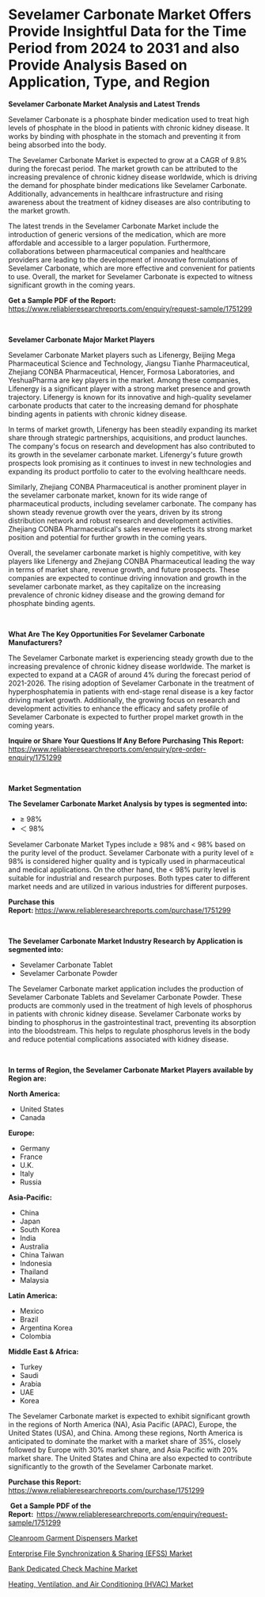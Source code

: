<p><h1>Sevelamer Carbonate Market Offers Provide Insightful Data for the Time Period from 2024 to 2031 and also Provide Analysis Based on Application, Type, and Region</h1></p><p><strong>Sevelamer Carbonate Market Analysis and Latest Trends</strong></p>
<p><p>Sevelamer Carbonate is a phosphate binder medication used to treat high levels of phosphate in the blood in patients with chronic kidney disease. It works by binding with phosphate in the stomach and preventing it from being absorbed into the body.</p><p>The Sevelamer Carbonate Market is expected to grow at a CAGR of 9.8% during the forecast period. The market growth can be attributed to the increasing prevalence of chronic kidney disease worldwide, which is driving the demand for phosphate binder medications like Sevelamer Carbonate. Additionally, advancements in healthcare infrastructure and rising awareness about the treatment of kidney diseases are also contributing to the market growth.</p><p>The latest trends in the Sevelamer Carbonate Market include the introduction of generic versions of the medication, which are more affordable and accessible to a larger population. Furthermore, collaborations between pharmaceutical companies and healthcare providers are leading to the development of innovative formulations of Sevelamer Carbonate, which are more effective and convenient for patients to use. Overall, the market for Sevelamer Carbonate is expected to witness significant growth in the coming years.</p></p>
<p><strong>Get a Sample PDF of the Report:&nbsp;</strong> <a href="https://www.reliableresearchreports.com/enquiry/request-sample/1751299">https://www.reliableresearchreports.com/enquiry/request-sample/1751299</a></p>
<p>&nbsp;</p>
<p><strong>Sevelamer Carbonate Major Market Players</strong></p>
<p><p>Sevelamer Carbonate Market players such as Lifenergy, Beijing Mega Pharmaceutical Science and Technology, Jiangsu Tianhe Pharmaceutical, Zhejiang CONBA Pharmaceutical, Hencer, Formosa Laboratories, and YeshuaPharma are key players in the market. Among these companies, Lifenergy is a significant player with a strong market presence and growth trajectory. Lifenergy is known for its innovative and high-quality sevelamer carbonate products that cater to the increasing demand for phosphate binding agents in patients with chronic kidney disease.</p><p>In terms of market growth, Lifenergy has been steadily expanding its market share through strategic partnerships, acquisitions, and product launches. The company's focus on research and development has also contributed to its growth in the sevelamer carbonate market. Lifenergy's future growth prospects look promising as it continues to invest in new technologies and expanding its product portfolio to cater to the evolving healthcare needs.</p><p>Similarly, Zhejiang CONBA Pharmaceutical is another prominent player in the sevelamer carbonate market, known for its wide range of pharmaceutical products, including sevelamer carbonate. The company has shown steady revenue growth over the years, driven by its strong distribution network and robust research and development activities. Zhejiang CONBA Pharmaceutical's sales revenue reflects its strong market position and potential for further growth in the coming years.</p><p>Overall, the sevelamer carbonate market is highly competitive, with key players like Lifenergy and Zhejiang CONBA Pharmaceutical leading the way in terms of market share, revenue growth, and future prospects. These companies are expected to continue driving innovation and growth in the sevelamer carbonate market, as they capitalize on the increasing prevalence of chronic kidney disease and the growing demand for phosphate binding agents.</p></p>
<p>&nbsp;</p>
<p><strong>What Are The Key Opportunities For Sevelamer Carbonate Manufacturers?</strong></p>
<p><p>The Sevelamer Carbonate market is experiencing steady growth due to the increasing prevalence of chronic kidney disease worldwide. The market is expected to expand at a CAGR of around 4% during the forecast period of 2021-2026. The rising adoption of Sevelamer Carbonate in the treatment of hyperphosphatemia in patients with end-stage renal disease is a key factor driving market growth. Additionally, the growing focus on research and development activities to enhance the efficacy and safety profile of Sevelamer Carbonate is expected to further propel market growth in the coming years.</p></p>
<p><strong>Inquire or Share Your Questions If Any Before Purchasing This Report:</strong> <a href="https://www.reliableresearchreports.com/enquiry/pre-order-enquiry/1751299">https://www.reliableresearchreports.com/enquiry/pre-order-enquiry/1751299</a></p>
<p>&nbsp;</p>
<p><strong>Market Segmentation</strong></p>
<p><strong>The Sevelamer Carbonate Market Analysis by types is segmented into:</strong></p>
<p><ul><li>≥ 98%</li><li>＜ 98%</li></ul></p>
<p><p>Sevelamer Carbonate Market Types include ≥ 98% and < 98% based on the purity level of the product. Sevelamer Carbonate with a purity level of ≥ 98% is considered higher quality and is typically used in pharmaceutical and medical applications. On the other hand, the < 98% purity level is suitable for industrial and research purposes. Both types cater to different market needs and are utilized in various industries for different purposes.</p></p>
<p><strong>Purchase this Report:&nbsp;</strong><a href="https://www.reliableresearchreports.com/purchase/1751299">https://www.reliableresearchreports.com/purchase/1751299</a></p>
<p>&nbsp;</p>
<p><strong>The Sevelamer Carbonate Market Industry Research by Application is segmented into:</strong></p>
<p><ul><li>Sevelamer Carbonate Tablet</li><li>Sevelamer Carbonate Powder</li></ul></p>
<p><p>The Sevelamer Carbonate market application includes the production of Sevelamer Carbonate Tablets and Sevelamer Carbonate Powder. These products are commonly used in the treatment of high levels of phosphorus in patients with chronic kidney disease. Sevelamer Carbonate works by binding to phosphorus in the gastrointestinal tract, preventing its absorption into the bloodstream. This helps to regulate phosphorus levels in the body and reduce potential complications associated with kidney disease.</p></p>
<p>&nbsp;</p>
<p><strong>In terms of Region, the Sevelamer Carbonate Market Players available by Region are:</strong></p>
<p>
    <p> <strong> North America: </strong>
        <ul>
            <li>United States</li>
            <li>Canada</li>
        </ul>
        </p> 
    <p> <strong> Europe: </strong>
        <ul>
            <li>Germany</li>
            <li>France</li>
            <li>U.K.</li>
            <li>Italy</li>
            <li>Russia</li>
        </ul>
        </p> 
    <p> <strong> Asia-Pacific: </strong>
        <ul>
            <li>China</li>
            <li>Japan</li>
            <li>South Korea</li>
            <li>India</li>
            <li>Australia</li>
            <li>China Taiwan</li>
            <li>Indonesia</li>
            <li>Thailand</li>
            <li>Malaysia</li>
        </ul>
        </p> 
    <p> <strong> Latin America: </strong>
        <ul>
            <li>Mexico</li>
            <li>Brazil</li>
            <li>Argentina Korea</li>
            <li>Colombia</li>
        </ul>
        </p> 
    <p> <strong> Middle East & Africa: </strong>
        <ul>
            <li>Turkey</li>
            <li>Saudi</li>
            <li>Arabia</li>
            <li>UAE</li>
            <li>Korea</li>
        </ul>
    </p>
    </p>
<p><p>The Sevelamer Carbonate market is expected to exhibit significant growth in the regions of North America (NA), Asia Pacific (APAC), Europe, the United States (USA), and China. Among these regions, North America is anticipated to dominate the market with a market share of 35%, closely followed by Europe with 30% market share, and Asia Pacific with 20% market share. The United States and China are also expected to contribute significantly to the growth of the Sevelamer Carbonate market.</p></p>
<p><strong>Purchase this Report: </strong><a href="https://www.reliableresearchreports.com/purchase/1751299">https://www.reliableresearchreports.com/purchase/1751299</a></p>
<p>&nbsp;<strong>Get a Sample PDF of the Report:&nbsp;&nbsp;</strong><a href="https://www.reliableresearchreports.com/enquiry/request-sample/1751299">https://www.reliableresearchreports.com/enquiry/request-sample/1751299</a></p>
<p><strong></strong></p>
<p><p><a href="https://view.publitas.com/reportprime-1/cleanroom-garment-dispensers-market-growth-market-trends-covid-19-impact-and-forecasts-for-period-from-2023-2030/">Cleanroom Garment Dispensers Market</a></p><p><a href="https://view.publitas.com/reportprime-1/enterprise-file-synchronization-sharing-efss-market-insights-market-players-and-forecast-till-2030/">Enterprise File Synchronization & Sharing (EFSS) Market</a></p><p><a href="https://picayune-night-cbd.notion.site/Bank-Dedicated-Check-Machine-Market-Research-Report-Provides-Critical-Insights-that-can-help-Shape-B-bb0438a113d546cba80a4336a14a9a85">Bank Dedicated Check Machine Market</a></p><p><a href="https://view.publitas.com/reportprime-1/heating-ventilation-and-air-conditioning-hvac-market-size-growth-outlook-from-2023-to-2030-projecting-at-markets-trends-analysis-by-application-regional-outlook-and-revenue/">Heating, Ventilation, and Air Conditioning (HVAC) Market</a></p></p>